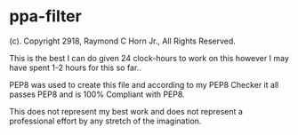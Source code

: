 # ppa-filter
(c). Copyright 2918, Raymond C Horn Jr., All Rights Reserved.

This is the best I can do given 24 clock-hours to work on this 
however I may have spent 1-2 hours for this so far..

PEP8 was used to create this file and according to my PEP8 Checker
it all passes PEP8 and is 100% Compliant with PEP8.

This does not represent my best work and does not represent a professional effort by any stretch of the imagination.
